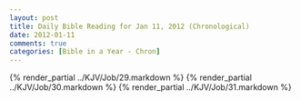```yaml
---
layout: post
title: Daily Bible Reading for Jan 11, 2012 (Chronological)
date: 2012-01-11
comments: true
categories: [Bible in a Year - Chron]
---
```

{% render_partial ../KJV/Job/29.markdown %}
{% render_partial ../KJV/Job/30.markdown %}
{% render_partial ../KJV/Job/31.markdown %}
